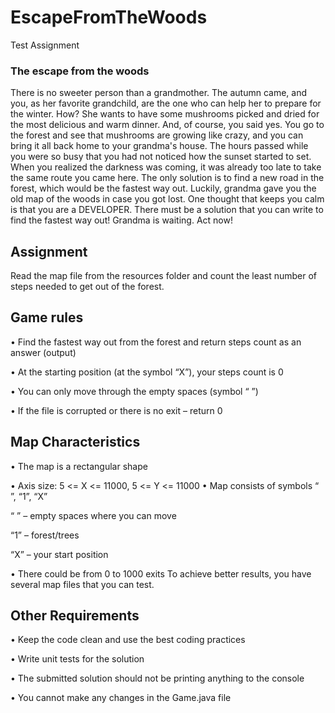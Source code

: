 # EscapeFromTheWoods
Test Assignment

### The escape from the woods

There is no sweeter person than a grandmother. The autumn came, and you, as her favorite grandchild, are the one who can help her to prepare for the winter. How? She wants to have some mushrooms picked and dried for the most delicious and warm dinner. And, of course, you said yes.
You go to the forest and see that mushrooms are growing like crazy, and you can bring it all back home to your grandma's house.
The hours passed while you were so busy that you had not noticed how the sunset started to set. When you realized the darkness was coming, it was already too late to take the same route you came here. The only solution is to find a new road in the forest, which would be the fastest way out. Luckily, grandma gave you the old map of the woods in case you got lost.
One thought that keeps you calm is that you are a DEVELOPER. There must be a solution that you can write to find the fastest way out! Grandma is waiting. Act now!


## Assignment

Read the map file from the resources folder and count the least number of steps needed to get out of the forest.

## Game rules

• Find the fastest way out from the forest and return steps count as an answer (output)

• At the starting position (at the symbol “X”), your steps count is 0

• You can only move through the empty spaces (symbol “ ”)

• If the file is corrupted or there is no exit – return 0

## Map Characteristics

• The map is a rectangular shape

• Axis size: 5 <= X <= 11000, 5 <= Y <= 11000
• Map consists of symbols “ ”, “1”, “X”

 “ ” – empty spaces where you can move

 “1” – forest/trees
 
“X” – your start position

• There could be from 0 to 1000 exits
To achieve better results, you have several map files that you can test.

## Other Requirements

• Keep the code clean and use the best coding practices

• Write unit tests for the solution

• The submitted solution should not be printing anything to the console

• You cannot make any changes in the Game.java file
